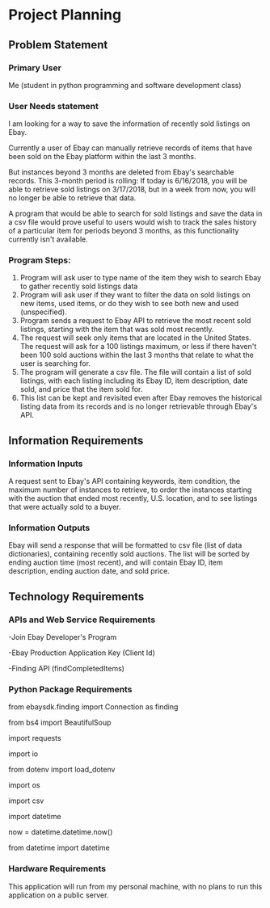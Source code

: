 # Project Planning

## Problem Statement

### Primary User
Me (student in python programming and software development class)

### User Needs statement

I am looking for a way to save the information of recently sold listings on Ebay.

Currently a user of Ebay can manually retrieve records of items
that have been sold on the Ebay platform within the last 3 months.

But instances beyond 3 months are deleted from Ebay's searchable records. This 3-month period
is rolling: If today is 6/16/2018, you will be able to retrieve sold listings on 3/17/2018, but 
in a week from now, you will no longer be able to retrieve that data.

A program that would be able to search for sold listings and save the data in a 
csv file would prove useful to users would wish to track the sales history of a particular item 
for periods beyond 3 months, as this functionality currently isn't available.

### Program Steps:

1. Program will ask user to type name of the item they wish to search Ebay to gather recently sold listings data
2. Program will ask user if they want to filter the data on sold listings on new items, used items, or do they wish to see both new and used (unspecified).
3. Program sends a request to Ebay API to retrieve the most recent sold listings, starting with the item that was sold most recently.
4. The request will seek only items that are located in the United States. The request will ask for a 100 listings maximum, or less if there haven't been 100 sold auctions within the last 3 months that relate to what the user is searching for.
5. The program will generate a csv file. The file will contain a list of sold listings, with each listing including its Ebay ID, item description, date sold, and price that the item sold for.
6. This list can be kept and revisited even after Ebay removes the historical listing data from its records and is no longer retrievable through Ebay's API.

## Information Requirements

### Information Inputs

A request sent to Ebay's API containing keywords, item condition, the maximum number of instances to retrieve, to order the instances starting with the auction that ended most recently, U.S. location, and to see listings that were actually sold to a buyer.

### Information Outputs
Ebay will send a response that will be formatted to csv file (list of data dictionaries), containing recently sold auctions. The list will be sorted by ending auction time (most recent), and will contain Ebay ID, item description, ending auction date, and sold price.

## Technology Requirements

### APIs and Web Service Requirements
-Join Ebay Developer's Program

-Ebay Production Application Key (Client Id)

-Finding API (findCompletedItems)

### Python Package Requirements
from ebaysdk.finding import Connection as finding

from bs4 import BeautifulSoup

import requests

import io

from dotenv import load_dotenv

import os

import csv

import datetime

now = datetime.datetime.now()

from datetime import datetime

### Hardware Requirements
This application will run from my personal machine, with no plans to run this application
on a public server.

